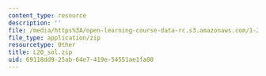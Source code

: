 ```yaml
---
content_type: resource
description: ''
file: /media/https%3A/open-learning-course-data-rc.s3.amazonaws.com/1-264j-database-internet-and-systems-integration-technologies-fall-2013/69118dd925ab64e7419e54551ae1fa00_L20_sol.zip
file_type: application/zip
resourcetype: Other
title: L20_sol.zip
uid: 69118dd9-25ab-64e7-419e-54551ae1fa00
---
```

